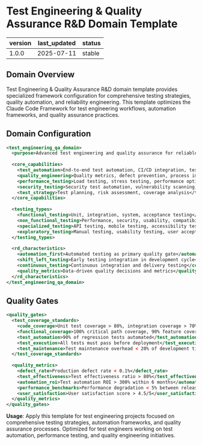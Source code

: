 # Test Engineering & Quality Assurance R&D Domain Template

| version | last_updated | status |
|---------|--------------|--------|
| 1.0.0   | 2025-07-11   | stable |

## Domain Overview

Test Engineering & Quality Assurance R&D domain template provides specialized framework configuration for comprehensive testing strategies, quality automation, and reliability engineering. This template optimizes the Claude Code Framework for test engineering workflows, automation frameworks, and quality assurance practices.

## Domain Configuration

```xml
<test_engineering_qa_domain>
  <purpose>Advanced test engineering and quality assurance for reliable, high-quality software</purpose>
  
  <core_capabilities>
    <test_automation>End-to-end test automation, CI/CD integration, test orchestration</test_automation>
    <quality_engineering>Quality metrics, defect prevention, process improvement</quality_engineering>
    <performance_testing>Load testing, stress testing, performance optimization</performance_testing>
    <security_testing>Security test automation, vulnerability scanning, penetration testing</security_testing>
    <test_strategy>Test planning, risk assessment, coverage analysis</test_strategy>
  </core_capabilities>
  
  <testing_types>
    <functional_testing>Unit, integration, system, acceptance testing</functional_testing>
    <non_functional_testing>Performance, security, usability, compatibility testing</non_functional_testing>
    <specialized_testing>API testing, mobile testing, accessibility testing</specialized_testing>
    <exploratory_testing>Manual testing, usability testing, user acceptance testing</exploratory_testing>
  </testing_types>
  
  <rd_characteristics>
    <automation_first>Automated testing as primary quality gate</automation_first>
    <shift_left_testing>Early testing integration in development cycle</shift_left_testing>
    <continuous_testing>Continuous integration and delivery testing</continuous_testing>
    <quality_metrics>Data-driven quality decisions and metrics</quality_metrics>
  </rd_characteristics>
</test_engineering_qa_domain>
```

## Quality Gates

```xml
<quality_gates>
  <test_coverage_standards>
    <code_coverage>Unit test coverage > 80%, integration coverage > 70%</code_coverage>
    <functional_coverage>100% critical path coverage, 90% feature coverage</functional_coverage>
    <test_automation>90% of regression tests automated</test_automation>
    <test_execution>All tests must pass before deployment</test_execution>
    <test_maintenance>Test maintenance overhead < 20% of development time</test_maintenance>
  </test_coverage_standards>
  
  <quality_metrics>
    <defect_rate>Production defect rate < 0.1%</defect_rate>
    <test_effectiveness>Test effectiveness ratio > 80%</test_effectiveness>
    <automation_roi>Test automation ROI > 300% within 6 months</automation_roi>
    <performance_benchmarks>Performance degradation < 5% between releases</performance_benchmarks>
    <user_satisfaction>User satisfaction score > 4.5/5</user_satisfaction>
  </quality_metrics>
</quality_gates>
```

**Usage**: Apply this template for test engineering projects focused on comprehensive testing strategies, automation frameworks, and quality assurance processes. Optimized for test engineers working on test automation, performance testing, and quality engineering initiatives.